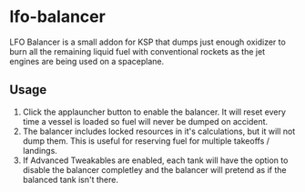 lfo-balancer
============
LFO Balancer is a small addon for KSP that dumps just enough oxidizer to burn all the remaining liquid fuel with conventional rockets as the jet engines are being used on a spaceplane.

## Usage
1. Click the applauncher button to enable the balancer. It will reset every time a vessel is loaded so fuel will never be dumped on accident. 
2. The balancer includes locked resources in it's calculations, but it will not dump them. This is useful for reserving fuel for multiple takeoffs / landings.
3. If Advanced Tweakables are enabled, each tank will have the option to disable the balancer completley and the balancer will pretend as if the balanced tank isn't there.

